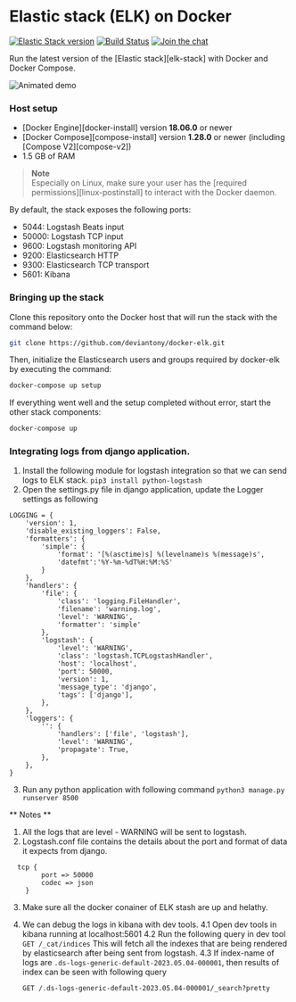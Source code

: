 # Elastic stack (ELK) on Docker

[![Elastic Stack version](https://img.shields.io/badge/Elastic%20Stack-8.7.1-00bfb3?style=flat&logo=elastic-stack)](https://www.elastic.co/blog/category/releases)
[![Build Status](https://github.com/deviantony/docker-elk/workflows/CI/badge.svg?branch=main)](https://github.com/deviantony/docker-elk/actions?query=workflow%3ACI+branch%3Amain)
[![Join the chat](https://badges.gitter.im/Join%20Chat.svg)](https://app.gitter.im/#/room/#deviantony_docker-elk:gitter.im)

Run the latest version of the [Elastic stack][elk-stack] with Docker and Docker Compose.




![Animated demo](https://user-images.githubusercontent.com/3299086/155972072-0c89d6db-707a-47a1-818b-5f976565f95a.gif)




### Host setup

* [Docker Engine][docker-install] version **18.06.0** or newer
* [Docker Compose][compose-install] version **1.28.0** or newer (including [Compose V2][compose-v2])
* 1.5 GB of RAM

> **Note**  
> Especially on Linux, make sure your user has the [required permissions][linux-postinstall] to interact with the Docker
> daemon.

By default, the stack exposes the following ports:

* 5044: Logstash Beats input
* 50000: Logstash TCP input
* 9600: Logstash monitoring API
* 9200: Elasticsearch HTTP
* 9300: Elasticsearch TCP transport
* 5601: Kibana

### Bringing up the stack

Clone this repository onto the Docker host that will run the stack with the command below:

```sh
git clone https://github.com/deviantony/docker-elk.git
```

Then, initialize the Elasticsearch users and groups required by docker-elk by executing the command:

```sh
docker-compose up setup
```

If everything went well and the setup completed without error, start the other stack components:

```sh
docker-compose up
```

### Integrating logs from django application.


1. Install the following module for logstash integration so that we can send logs to ELK stack.
`pip3 install python-logstash`
2. Open the settings.py file in django application, update the Logger settings as following
```
LOGGING = {
    'version': 1,
    'disable_existing_loggers': False,
    'formatters': {
        'simple': {
            'format': '[%(asctime)s] %(levelname)s %(message)s',
            'datefmt':'%Y-%m-%dT%H:%M:%S'
        }
    },
    'handlers': {
        'file': {
            'class': 'logging.FileHandler',
            'filename': 'warning.log',
            'level': 'WARNING',
            'formatter': 'simple'
        },
        'logstash': {
            'level': 'WARNING',
            'class': 'logstash.TCPLogstashHandler',
            'host': 'localhost',
            'port': 50000,
            'version': 1,
            'message_type': 'django',
            'tags': ['django'],
        },
    },
    'loggers': {
        '': {
            'handlers': ['file', 'logstash'],
            'level': 'WARNING',
            'propagate': True,
        },
    },
}
```

  
3. Run any python application with following command `python3 manage.py runserver 8500`
  


** Notes **
1. All the logs that are level -  WARNING will be sent to logstash.
2. Logstash.conf file contains the details about the port and format of data it expects from django.
```
  tcp {
		port => 50000
		codec => json
	}
```
3. Make sure all the docker conainer of ELK stash are up and helathy.
4. We can debug the logs in kibana with dev tools.
   4.1 Open dev tools in kibana running at localhost:5601
   4.2 Run the following query in dev tool
   `GET /_cat/indices`
   This will fetch all the indexes that are being rendered by elasticsearch after being sent from logstash.
   4.3 If index-name of logs are `.ds-logs-generic-default-2023.05.04-000001`, then results of index can be seen with following query
   
   `GET /.ds-logs-generic-default-2023.05.04-000001/_search?pretty`